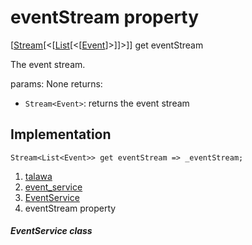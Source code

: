 
<div>

# eventStream property

</div>



[[Stream](https://api.flutter.dev/flutter/dart-core/Stream-class.html)[\<[[List](https://api.flutter.dev/flutter/dart-core/List-class.html)[\<[[Event](../../models_events_event_model/Event-class.html)]\>]]\>]]
get eventStream



The event stream.

params: None returns:

-   `Stream<Event>`: returns the event stream



## Implementation

``` language-dart
Stream<List<Event>> get eventStream => _eventStream;
```








1.  [talawa](../../index.html)
2.  [event_service](../../services_event_service/)
3.  [EventService](../../services_event_service/EventService-class.html)
4.  eventStream property

##### EventService class







